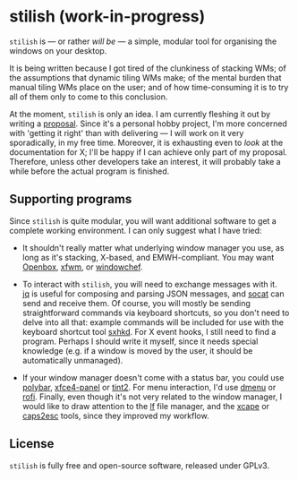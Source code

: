 stilish (work-in-progress)
===============================================================================

`stilish` is — or rather *will be* — a simple, modular tool for organising the 
windows on your desktop.

It is being written because I got tired of the clunkiness of stacking WMs; of 
the assumptions that dynamic tiling WMs make; of the mental burden that manual 
tiling WMs place on the user; and of how time-consuming it is to try all of 
them only to come to this conclusion. 

At the moment, `stilish` is only an idea. I am currently fleshing it out by 
writing a [proposal](doc/proposal.md). Since it's a personal hobby project, 
I'm more concerned with 'getting it right' than with delivering — I will work 
on it very sporadically, in my free time. Moreover, it is exhausting even to 
*look* at the documentation for X; I'll be happy if I can achieve only part of 
my proposal. Therefore, unless other developers take an interest, it will 
probably take a while before the actual program is finished.



Supporting programs
-------------------------------------------------------------------------------

Since `stilish` is quite modular, you will want additional software to get a 
complete working environment. I can only suggest what I have tried:

-   It shouldn't really matter what underlying window manager you use, as long 
    as it's stacking, X-based, and EMWH-compliant. You may want 
    [Openbox](http://openbox.org), 
    [xfwm](https://docs.xfce.org/xfce/xfwm4/start), or 
    [windowchef](https://github.com/tudurom/windowchef).

-   To interact with `stilish`, you will need to exchange messages with it.  
    [jq](https://stedolan.github.io/jq/) is useful for composing and parsing 
    JSON messages, and [socat](http://www.dest-unreach.org/socat/) can send 
    and receive them. Of course, you will mostly be sending straightforward 
    commands via keyboard shortcuts, so you don't need to delve into all that: 
    example commands will be included for use with the keyboard shortcut tool 
    [sxhkd](https://github.com/baskerville/sxhkd). For X event hooks, I still 
    need to find a program. Perhaps I should write it myself, since it needs 
    special knowledge (e.g. if a window is moved by the user, it should be 
    automatically unmanaged).

-   If your window manager doesn't come with a status bar, you could use  
    [polybar](https://github.com/jaagr/polybar), 
    [xfce4-panel](https://docs.xfce.org/xfce/xfce4-panel/start) or 
    [tint2](https://gitlab.com/o9000/tint2). For menu interaction, I'd use 
    [dmenu](http://tools.suckless.org/dmenu/) or 
    [rofi](https://github.com/DaveDavenport/rofi). Finally, even though it's 
    not very related to the window manager, I would like to draw attention to 
    the [lf](https://github.com/gokcehan/lf) file manager, and the 
    [xcape](https://github.com/alols/xcape) or 
    [caps2esc](https://gitlab.com/interception/linux/plugins/caps2esc) tools, 
    since they improved my workflow.



License
-------------------------------------------------------------------------------

`stilish` is fully free and open-source software, released under GPLv3.
